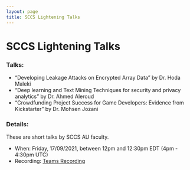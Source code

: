 ```yaml
---
layout: page
title: SCCS Lightening Talks
---
```


SCCS Lightening Talks
======
### Talks:

- “Developing Leakage Attacks on Encrypted Array Data” by Dr. Hoda Maleki
- “Deep learning and Text Mining Techniques for security and privacy analytics” by Dr. Ahmed Aleroud
- “Crowdfunding Project Success for Game Developers: Evidence from Kickstarter” by Dr. Mohsen Jozani

### Details:

These are short talks by SCCS AU faculty.

- When: Friday, 17/09/2021, between 12pm and 12:30pm EDT (4pm - 4:30pm UTC)
- Recording: [Teams Recording](https://augedu-my.sharepoint.com/:v:/r/personal/gdorai_augusta_edu/Documents/Recordings/Lightning%20Talk%20Series%20on%20Fridays!-20210917_120204-Meeting%20Recording.mp4?csf=1&%3Bweb=1&%3Be=yxSuDh&isSPOFile=1)



